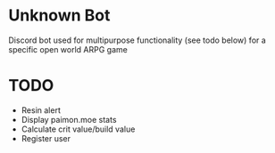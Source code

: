 # Unknown Bot
Discord bot used for multipurpose functionality (see todo below) for a specific open world ARPG game

# TODO

- Resin alert
- Display paimon.moe stats
- Calculate crit value/build value
- Register user

